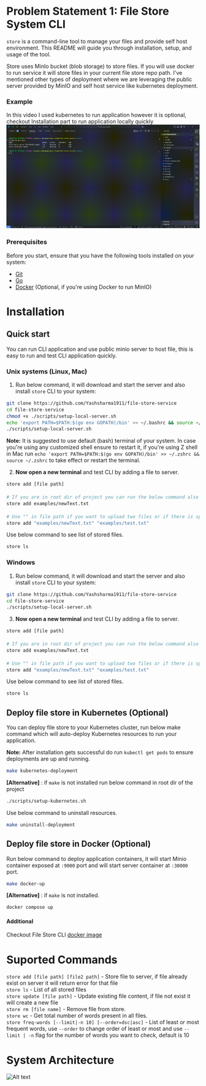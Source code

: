 # Problem Statement 1: File Store System CLI

`store` is a command-line tool to manage your files and provide self host environment. This README will guide you through installation, setup, and usage of the tool.

Store uses MinIo bucket (blob storage) to store files. If you will use docker to run service it will store files in your current file store repo path. I've mentioned other types of deployment where we are leveraging the public server provided by MinIO and self host service like kubernetes deployment.
### Example
In this video I used kubernetes to run application however it is optional, checkout Installation part to run application locally quickly
<br>
![Description of GIF](assets/example-recording.gif)

### Prerequisites

Before you start, ensure that you have the following tools installed on your system:

- [Git](https://git-scm.com/)
- [Go](https://golang.org/dl/)
- [Docker](https://www.docker.com/products/docker-desktop) (Optional, if you're using Docker to run MinIO)

# Installation
## Quick start
You can run CLI application and use public minio server to host file, this is easy to run and test CLI application quickly.

### Unix systems (Linux, Mac)
1. Run below command, it will download and start the server and also install `store` CLI to your system:
```bash
git clone https://github.com/Yashsharma1911/file-store-service
cd file-store-service
chmod +x ./scripts/setup-local-server.sh
echo 'export PATH=$PATH:$(go env GOPATH)/bin' >> ~/.bashrc && source ~/.bashrc
./scripts/setup-local-server.sh
```

**Note:** It is suggested to use default (bash) terminal of your system. In case you're using any customized shell ensure to restart it, if you're using Z shell in Mac run `echo 'export PATH=$PATH:$(go env GOPATH)/bin' >> ~/.zshrc && source ~/.zshrc` to take effect or restart the terminal.

2. **Now open a new terminal** and test CLI by adding a file to server.
```bash
store add [file path]

# If you are in root dir of project you can run the below command also
store add examples/newText.txt

# Use "" in file path if you want to upload two files or if there is space or a special character in your path
store add "examples/newText.txt" "examples/test.txt"
```

Use below command to see list of stored files.
```bash
store ls
```



### Windows
1. Run below command, it will download and start the server and also install `store` CLI to your system:
```bash
git clone https://github.com/Yashsharma1911/file-store-service
cd file-store-service
./scripts/setup-local-server.sh
```

3. **Now open a new terminal** and test CLI by adding a file to server.
```bash
store add [file path]

# If you are in root dir of project you can run the below command also
store add examples/newText.txt

# Use "" in file path if you want to upload two files or if there is space or a special character in your path
store add "examples/newText.txt" "examples/test.txt"
```

Use below command to see list of stored files.
```bash
store ls
```

## Deploy file store in Kubernetes (Optional)

You can deploy file store to your Kubernetes cluster, run below make command which will auto-deploy Kubernetes resources to run your application.

**Note:** After installation gets successful do run `kubectl get pods` to ensure deployments are up and running.

```bash
make kubernetes-deployment
```

**[Alternative]** : if `make` is not installed run below command in root dir of the project
```bash
./scripts/setup-kubernetes.sh
```

Use below command to uninstall resources.

```bash
make uninstall-deployment
```

## Deploy file store in Docker (Optional)

Run below command to deploy application containers, it will start Minio container exposed at `:9000` port and will start server container at `:30000` port.

```bash
make docker-up
```
**[Alternative]** : if `make` is not installed.
```bash
docker compose up
```
#### Additional
Checkout File Store CLI [docker image](https://hub.docker.com/repository/docker/yashsharma1911/file-store/general)

# Suported Commands
`store add [file path] [file2 path]` - Store file to server, if file already exist on server it will return error for that file<br>
`store ls` - List of all stored files<br>
`store update [file path]` - Update existing file content, if file not exist it will create a new file<br>
`store rm [file name]` - Remove file from store.<br>
`store wc` - Get total number of words present in all files. <br>
`store freq-words [--limit|-n 10] [--order=dsc|asc]` - List of least or most frequent words, use `--order` to change order of least or most and use `--limit | -n` flag for the number of words you want to check, default is 10 <br>

# System Architecture
<img src="https://github.com/user-attachments/assets/6ca653c2-95fd-4a9a-90e1-d86c01b851ab" alt="Alt text" width="700"/>
